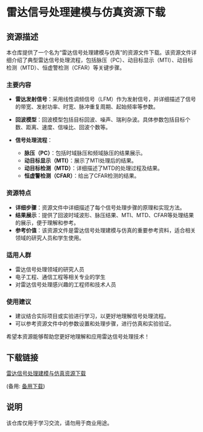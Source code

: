 # 雷达信号处理建模与仿真资源下载

## 资源描述

本仓库提供了一个名为“雷达信号处理建模与仿真”的资源文件下载。该资源文件详细介绍了典型雷达信号处理流程，包括脉压（PC）、动目标显示（MTI）、动目标检测（MTD）、恒虚警检测（CFAR）等关键步骤。

### 主要内容

- **雷达发射信号**：采用线性调频信号（LFM）作为发射信号，并详细描述了信号的带宽、发射功率、时宽、脉冲重复周期、起始频率等参数。
  
- **回波模型**：回波模型包括目标回波、噪声、瑞利杂波。具体参数包括目标个数、距离、速度、信噪比、回波个数等。

- **信号处理流程**：
  - **脉压（PC）**：包括时域脉压和频域脉压的结果展示。
  - **动目标显示（MTI）**：展示了MTI处理后的结果。
  - **动目标检测（MTD）**：详细描述了MTD的处理过程及结果。
  - **恒虚警检测（CFAR）**：给出了CFAR检测的结果。

### 资源特点

- **详细步骤**：资源文件中详细描述了每个信号处理步骤的原理和实现方法。
- **结果展示**：提供了回波时域波形、脉压结果、MTI、MTD、CFAR等处理结果的展示，便于理解和参考。
- **参考价值**：该资源文件是雷达信号处理建模与仿真的重要参考资料，适合相关领域的研究人员和学生使用。

### 适用人群

- 雷达信号处理领域的研究人员
- 电子工程、通信工程等相关专业的学生
- 对雷达信号处理感兴趣的工程师和技术人员

### 使用建议

- 建议结合实际项目或实验进行学习，以更好地理解信号处理流程。
- 可以参考资源文件中的参数设置和处理步骤，进行仿真和实验验证。

希望本资源能够帮助您更好地理解和应用雷达信号处理技术！

## 下载链接
[雷达信号处理建模与仿真资源下载](https://pan.quark.cn/s/4d0ad67659c1) 

(备用: [备用下载](https://pan.baidu.com/s/16M-3cT-lceSyYBpEKq6eyQ?pwd=1234))

## 说明

该仓库仅用于学习交流，请勿用于商业用途。

